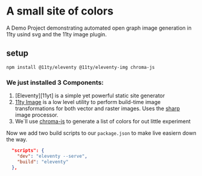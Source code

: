 # A small site of colors

A Demo Project demonstrating automated open graph image generation in 11ty usind svg and the 11ty image plugin.


## setup

```
npm install @11ty/eleventy @11ty/eleventy-img chroma-js
```

### We just installed 3 Components: 

1. [Eleventy][11yt] is a simple yet powerful static site generator
2. [11ty Image][11tyimg] is a low level utility to perform build-time image transformations for both vector and raster images. Uses the [sharp][sharp] image processor.
3. We`ll use [chroma-js][chroma-js] to generate a list of colors for out little experiment
   
Now we add two build scripts to our `package.json` to make live easiern down the way.

```json
  "scripts": {
    "dev": "eleventy --serve",
    "build": "eleventy"
  },
```




[11ty]: https://www.11ty.dev/
[11tyimg]: https://www.11ty.dev/docs/plugins/image/
[sharp]: https://sharp.pixelplumbing.com/
[chroma-js]: https://gka.github.io/chroma.js/